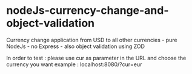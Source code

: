 # nodeJs-currency-change-and-object-validation
Currency change application from USD to all other currencies - pure NodeJs - no Express - also object validation using ZOD

In order to test : please use cur as parameter in the URL and choose the currency you want 
example : localhost:8080/?cur=eur
